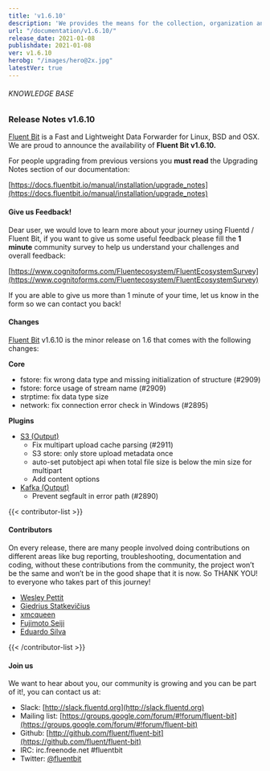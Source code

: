 ```yaml
---
title: 'v1.6.10'
description: 'We provides the means for the collection, organization and computerized retrieval of knowledgeand Lightweight Data Forwarder for Linux, BSD and OSX. We are proud to announce the availability of Fluent Bit v1.6.10.'
url: "/documentation/v1.6.10/"
release_date: 2021-01-08
publishdate: 2021-01-08
ver: v1.6.10
herobg: "/images/hero@2x.jpg"
latestVer: true
---
```


###### KNOWLEDGE BASE

### Release Notes v1.6.10

[Fluent Bit](https://fluentbit.io/) is a Fast and Lightweight Data Forwarder for Linux, BSD and OSX. We are proud to announce the availability of **Fluent Bit v1.6.10.**

For people upgrading from previous versions you **must read** the Upgrading Notes section of our documentation:

[https://docs.fluentbit.io/manual/installation/upgrade_notes](https://docs.fluentbit.io/manual/installation/upgrade_notes)

#### Give us Feedback!

Dear user, we would love to learn more about your journey using Fluentd / Fluent Bit, if you want to give us some useful feedback please fill the **1 minute** community survey to help us understand your challenges and overall feedback:

[https://www.cognitoforms.com/Fluentecosystem/FluentEcosystemSurvey](https://www.cognitoforms.com/Fluentecosystem/FluentEcosystemSurvey)

If you are able to give us more than 1 minute of your time, let us know in the form so we can contact you back!

#### Changes

[Fluent Bit](https://fluentbit.io) v1.6.10 is the minor release on 1.6 that comes with the following changes:


**Core**

* fstore: fix wrong data type and missing initialization of structure (#2909)
* fstore: force usage of stream name (#2909)
* strptime: fix data type size
* network: fix connection error check in Windows (#2895)


**Plugins**

* [S3 (Output)](https://docs.fluentbit.io/manual/pipeline/outputs/s3/)
  * Fix multipart upload cache parsing (#2911)
  * S3 store: only store upload metadata once
  * auto-set putobject api when total file size is below the min size for multipart
  * Add content options
* [Kafka (Output)](https://docs.fluentbit.io/manual/pipeline/outputs/kafka/)
  * Prevent segfault in error path (#2890)


{{< contributor-list >}}

#### Contributors

On every release, there are many people involved doing contributions on different areas like bug reporting, troubleshooting, documentation and coding, without these contributions from the community, the project won’t be the same and won’t be in the good shape that it is now. So THANK YOU! to everyone who takes part of this journey!

* [Wesley Pettit](https://github.com/PettitWesley)
* [Giedrius Statkevičius](https://github.com/GiedriusS)
* [xmcqueen](https://github.com/xmcqueen)
* [Fujimoto Seiji](https://github.com/fujimotos)
* [Eduardo Silva](https://github.com/edsiper)

{{< /contributor-list >}}

#### Join us

We want to hear about you, our community is growing and you can be part of it!, you can contact us at:

* Slack: [http://slack.fluentd.org](http://slack.fluentd.org)
* Mailing list: [https://groups.google.com/forum/#!forum/fluent-bit](https://groups.google.com/forum/#!forum/fluent-bit)
* Github: [http://github.com/fluent/fluent-bit](https://github.com/fluent/fluent-bit)
* IRC: irc.freenode.net #fluentbit
* Twitter: [@fluentbit](https://twitter.com/fluentbit)